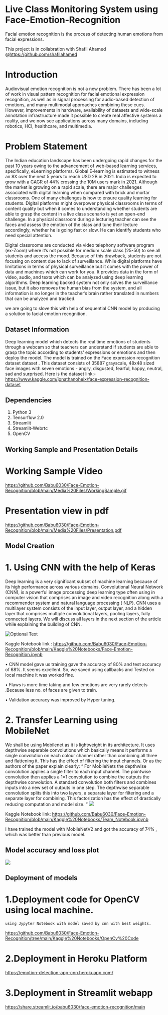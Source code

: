 
# Live Class Monitoring System using Face-Emotion-Recognition  
Facial emotion recognition is the process of detecting human emotions from facial expressions.

This project is in collabration with Shafil Ahamed @https://github.com/shafilahamed


# Introduction
   Audiovisual emotion recognition is not a new problem. There has been a lot of work in visual pattern recognition for facial emotional expression recognition, as well as in signal processing for audio-based detection of emotions, and many multimodal approaches combining these cues. However, improvements in hardware, availability of datasets and wide-scale annotation infrastructure made it possible to create real affective systems a reality, and we now see applications across many domains, including robotics, HCI, healthcare, and multimedia.
   
# Problem Statement
   The Indian education landscape has been undergoing rapid changes for the past 10 years owing to the advancement of web-based learning services, specifically, eLearning platforms.
Global E-learning is estimated to witness an 8X over the next 5 years to reach USD 2B in 2021. India is expected to grow with a CAGR of 44% crossing the 10M users mark in 2021. Although the market is growing on a rapid scale, there are major challenges associated with digital learning when compared with brick and mortar classrooms.
One of many challenges is how to ensure quality learning for students. Digital platforms might overpower physical classrooms in terms of content quality but when it comes to understanding whether students are able to grasp the content in a live class scenario is yet an open-end challenge.
In a physical classroom during a lecturing teacher can see the faces and assess the emotion of the class and tune their lecture accordingly, whether he is going fast or slow. He can identify students who need special attention.

   Digital classrooms are conducted via video telephony software program (ex-Zoom) where it’s not possible for medium scale class (25-50) to see all students and access the mood. Because of this drawback, students are not focusing on content due to lack of surveillance.
While digital platforms have limitations in terms of physical surveillance but it comes with the power of data and machines which can work for you. It provides data in the form of video, audio, and texts which can be analyzed using deep learning algorithms.
Deep learning backed system not only solves the surveillance issue, but it also removes the human bias from the system, and all information is no longer in the teacher’s brain rather translated in numbers that can be analyzed and tracked.
   
 we are going to slove this with help of sequential CNN model  by producing a solution to facial emotion recognition.
 
 ## Dataset Information
 
Deep learning model which detects the real time emotions of students through a webcam so that teachers can understand if students are able to grasp the topic according to students' expressions or emotions and then deploy the model. The model is trained on the Face expression recognition dataset dataset .
   This dataset consists of 35887 grayscale, 48x48 sized face images with seven emotions - angry, disgusted, fearful, happy, neutral, sad and surprised.
Here is the dataset link:-  https://www.kaggle.com/jonathanoheix/face-expression-recognition-dataset


## Dependencies

1)	Python 3
2)	Tensorflow 2.0
3)	Streamlit
4)	Streamlit-Webrtc
5)	OpenCV

 ## Working Sample and Presentation Details
 # Working Sample Video
  https://github.com/Babu6030/Face-Emotion-Recognition/blob/main/Media%20Files/WorkingSample.gif
  
 
 # Presentation view in pdf
 
 https://github.com/Babu6030/Face-Emotion-Recognition/blob/main/Media%20Files/Presentation.pdf
 


## Model Creation
# 1. Using CNN with the help of Keras
   Deep learning is a very significant subset of machine learning because of its high performance across various domains. Convolutional Neural Network (CNN), is a powerful image processing deep learning type often using in computer vision that comprises an image and video recognition along with a recommender system and natural language processing ( NLP).
CNN uses a multilayer system consists of the input layer, output layer, and a hidden layer that comprises multiple convolutional layers, pooling layers, fully connected layers. We will discuss all layers in the next section of the article while explaining the building of CNN.
 
 ![Optional Text](https://github.com/Babu6030/Face-Emotion-Recognition/blob/main/Media%20Files/readmeSample.jpeg)
 
 Kaggle Notebook link : https://github.com/Babu6030/Face-Emotion-Recognition/blob/main/Kaggle%20Notebooks/Face-Emotion-Recognition.ipynb

• CNN model gave us training gave the accuracy of 80% and test accuracy of 68%. It seems excellent. So, we saved using callbacks and Tested on local machine it was worked fine.

• Flaws is more time taking and few emotions are very rarely detects .Because less no. of  faces are given to train.

• Validation accuracy was improved by Hyper tuning.

# 2. Transfer Learning using MobileNet
We shall be using Mobilenet as it is lightweight in its architecture. It uses depthwise separable convolutions which basically means it performs a single convolution on each colour channel rather than combining all three and flattening it. This has the effect of filtering the input channels. Or as the authors of the paper explain clearly: “ For MobileNets the depthwise convolution applies a single filter to each input channel. The pointwise convolution then applies a 1×1 convolution to combine the outputs the depthwise convolution. A standard convolution both filters and combines inputs into a new set of outputs in one step. The depthwise separable convolution splits this into two layers, a separate layer for filtering and a separate layer for combining. This factorization has the effect of drastically reducing computation and model size. ”
![](https://github.com/Babu6030/Face-Emotion-Recognition/blob/main/Media%20Files/tf.png)

Kaggle Notebook link: https://github.com/Babu6030/Face-Emotion-Recognition/blob/main/Kaggle%20Notebooks/Team_Notebook.ipynb

 I have trained the model with MobileNetV2 and got the accuracy of 74% , which was better than previous model.
 
 
 
 ## Model accuracy and loss plot
  ![](https://github.com/Babu6030/Face-Emotion-Recognition/blob/main/Media%20Files/Loss%20and%20accuracy.jpeg)
 
 ## Deployment of models
 # 1.Deployment code for OpenCV using local machine.
    using Jypyter Notebook with model saved by cnn with best weights.
 https://github.com/Babu6030/Face-Emotion-Recognition/tree/main/Kaggle%20Notebooks/OpenCv%20Code
    
 # 2.Deployment in Heroku Platform
 
 https://emotion-detection-app-cnn.herokuapp.com/
 
 
 # 3.Deployment in Streamlit webapp
 
 https://share.streamlit.io/babu6030/face-emotion-recognition/main
    
